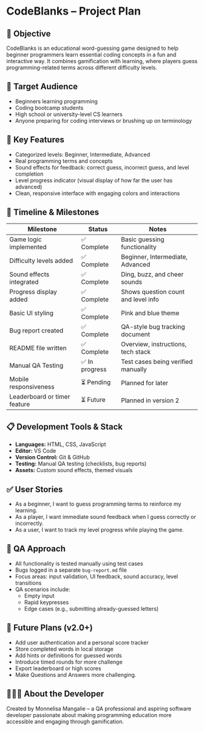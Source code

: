 # CodeBlanks – Project Plan

## 🎯 Objective
CodeBlanks is an educational word-guessing game designed to help beginner programmers learn essential coding concepts in a fun and interactive way. It combines gamification with learning, where players guess programming-related terms across different difficulty levels.

## 👥 Target Audience
- Beginners learning programming
- Coding bootcamp students
- High school or university-level CS learners
- Anyone preparing for coding interviews or brushing up on terminology

## 🧠 Key Features
- Categorized levels: Beginner, Intermediate, Advanced
- Real programming terms and concepts
- Sound effects for feedback: correct guess, incorrect guess, and level completion
- Level progress indicator (visual display of how far the user has advanced)
- Clean, responsive interface with engaging colors and interactions

## 📅 Timeline & Milestones
| Milestone                     | Status        | Notes                                   |
--------------------------------|---------------|-----------------------------------------|
| Game logic implemented        | ✅ Complete  | Basic guessing functionality             |
| Difficulty levels added       | ✅ Complete  | Beginner, Intermediate, Advanced         |
| Sound effects integrated      | ✅ Complete  | Ding, buzz, and cheer sounds             |
| Progress display added        | ✅ Complete  | Shows question count and level info      |
| Basic UI styling              | ✅ Complete  | Pink and blue theme                      |
| Bug report created            | ✅ Complete  | QA-style bug tracking document           |
| README file written           | ✅ Complete  | Overview, instructions, tech stack       |
| Manual QA Testing             | ✅ In progress | Test cases being verified manually     |
| Mobile responsiveness         | ⏳ Pending  | Planned for later                         |
| Leaderboard or timer feature  | ⏳ Future   | Planned in version 2                      |

## 📋 Development Tools & Stack
- **Languages:** HTML, CSS, JavaScript
- **Editor:** VS Code
- **Version Control:** Git & GitHub
- **Testing:** Manual QA testing (checklists, bug reports)
- **Assets:** Custom sound effects, themed visuals

## ✅ User Stories
- As a beginner, I want to guess programming terms to reinforce my learning.
- As a player, I want immediate sound feedback when I guess correctly or incorrectly.
- As a user, I want to track my level progress while playing the game.

## 🧪 QA Approach
- All functionality is tested manually using test cases
- Bugs logged in a separate `bug-report.md` file
- Focus areas: input validation, UI feedback, sound accuracy, level transitions
- QA scenarios include:
  - Empty input
  - Rapid keypresses
  - Edge cases (e.g., submitting already-guessed letters)

## 🔮 Future Plans (v2.0+)
- Add user authentication and a personal score tracker
- Store completed words in local storage
- Add hints or definitions for guessed words
- Introduce timed rounds for more challenge
- Export leaderboard or high scores
- Make Questions and Answers more challenging.

## 🙋🏽‍♀️ About the Developer
Created by Monnelisa Mangalie – a QA professional and aspiring software developer passionate about making programming education more accessible and engaging through gamification.

